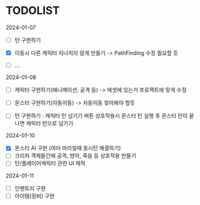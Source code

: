 ﻿# TODOLIST



 2024-01-07  
  - [ ] 턴 구현하기
  - [x] 이동시 다른 캐릭터 지나치지 않게 만들기 -> PathFinding 수정 필요할 듯 
  - [ ] ...  
  
  
2024-01-08
  - [ ] 캐릭터 구현하기(애니메이션, 공격 등) -> 에셋에 있는거 프로젝트에 맞게 수정
  - [ ] 몬스터 구현하기(자동이동) -> 자동이동 찾아봐야 할듯
  - [ ] 턴 구현하기 : 캐릭터 턴 넘기기 버튼 상호작용시 몬스터 턴 실행 후 몬스터 턴이 끝나면 캐릭터 턴으로 넘기기
  
  
2024-01-10
  - [x] 몬스터 AI 구현 (여러 마리일때 동시턴 해결하기)
  - [ ] 크리처 객체들간에 공격, 방어, 죽음 등 상호작용 만들기
  - [ ] 턴/플레이어캐릭터 관련 UI 제작

2024-01-11
  - [ ] 인벤토리 구현
  - [ ] 아이템(장비) 구현